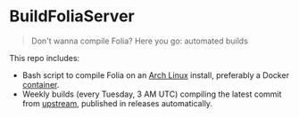 # BuildFoliaServer

> Don't wanna compile Folia? Here you go: automated builds

This repo includes:
- Bash script to compile Folia on an [Arch Linux](https://archlinux.org) install, preferably a Docker [container](https://hub.docker.com/_/archlinux).
- Weekly builds (every Tuesday, 3 AM UTC) compiling the latest commit from [upstream](https://github.com/PaperMC/Folia), published in releases automatically.
